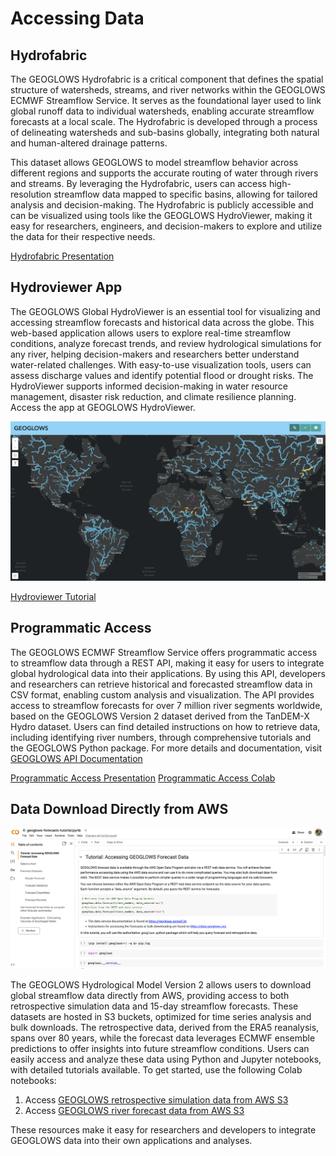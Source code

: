 # Accessing Data

## Hydrofabric
The GEOGLOWS Hydrofabric is a critical component that defines 
the spatial structure of watersheds, streams, and river networks
within the GEOGLOWS ECMWF Streamflow Service. It serves as the 
foundational layer used to link global runoff data to individual 
watersheds, enabling accurate streamflow forecasts at a 
local scale. The Hydrofabric is developed through a process 
of delineating watersheds and sub-basins globally, integrating 
both natural and human-altered drainage patterns.

This dataset allows GEOGLOWS to model streamflow behavior 
across different regions and supports the accurate routing 
of water through rivers and streams. By leveraging the 
Hydrofabric, users can access high-resolution streamflow 
data mapped to specific basins, allowing for tailored analysis 
and decision-making. The Hydrofabric is publicly accessible 
and can be visualized using tools like the GEOGLOWS 
HydroViewer, making it easy for researchers, engineers, 
and decision-makers to explore and utilize the data for 
their respective needs.

[Hydrofabric Presentation](https://drive.google.com/file/d/1mu3TXV_t-My3jGV0wBFi-2oEcuJsWmwp/view?usp=drive_link)

## Hydroviewer App
The GEOGLOWS Global HydroViewer is an essential tool for 
visualizing and accessing streamflow forecasts and 
historical data across the globe. This web-based application 
allows users to explore real-time streamflow conditions, 
analyze forecast trends, and review hydrological 
simulations for any river, helping decision-makers 
and researchers better understand water-related challenges. 
With easy-to-use visualization tools, users can assess 
discharge values and identify potential flood or drought 
risks. The HydroViewer supports informed decision-making 
in water resource management, disaster risk reduction, 
and climate resilience planning. Access the app at 
GEOGLOWS HydroViewer.

![image](images/img6.png)

[Hydroviewer Tutorial](https://drive.google.com/file/d/1uuzKFHy520o2Hby5t91_geSMVEeKnKW5/view?usp=drive_link)


## Programmatic Access

The GEOGLOWS ECMWF Streamflow Service offers programmatic access to 
streamflow data through a REST API, making it easy for users to 
integrate global hydrological data into their applications. By 
using this API, developers and researchers can retrieve historical 
and forecasted streamflow data in CSV format, enabling custom analysis 
and visualization. The API provides access to streamflow forecasts for 
over 7 million river segments worldwide, based on the GEOGLOWS Version 
2 dataset derived from the TanDEM-X Hydro dataset. Users can find 
detailed instructions on how to retrieve data, including identifying 
river numbers, through comprehensive tutorials and the GEOGLOWS Python 
package. For more details and documentation, visit [GEOGLOWS API Documentation][1]

[Programmatic Access Presentation][2]
[Programmatic Access Colab][3] 


[1]: https://geoglows.ecmwf.int/documentation
[2]: https://byu.sharepoint.com/:p:/r/sites/BYUHydroinformaticsLaboratory/Shared%20Documents/geoglows-training/GEOGLOWS%20Master%20Training%20Materials/Accessing%20GEOGLOWS%20Data/Programmatic%20Access%202.0.pptx?d=wb82414d8ae2640f0bb2bcb790a966b6d&csf=1&web=1&e=06SVks
[3]: https://colab.research.google.com/drive/19PiUTU2noCvNGr6r-1i9cv0YMduTxATs?authuser=1


## Data Download Directly from AWS

![image5](image5.png)

The GEOGLOWS Hydrological Model Version 2 allows users to download 
global streamflow data directly from AWS, providing access to both 
retrospective simulation data and 15-day streamflow forecasts. These 
datasets are hosted in S3 buckets, optimized for time series analysis
and bulk downloads. The retrospective data, derived from the ERA5 
reanalysis, spans over 80 years, while the forecast data leverages 
ECMWF ensemble predictions to offer insights into future streamflow 
conditions. Users can easily access and analyze these data using Python
and Jupyter notebooks, with detailed tutorials available. To get started,
use the following Colab notebooks:

1. Access [GEOGLOWS retrospective simulation data from AWS S3](https://colab.research.google.com/drive/19f8n-YMqGxL_qcn3aw5yv4oYUFFlB8IK)
2. Access [GEOGLOWS river forecast data from AWS S3](https://colab.research.google.com/drive/1tOuybiHK3HuxwL0MHDhGRbU65-yaolGs)

These resources make it easy for researchers and developers to 
integrate GEOGLOWS data into their own applications and analyses.

